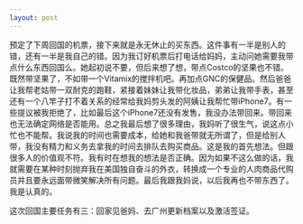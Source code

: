 ```yaml
---
layout: post
---
```

预定了下周回国的机票，接下来就是永无休止的买东西。这件事有一半是别人的错，还有一半是我自己的错。因为我订好机票后打电话给妈妈，主动问她需要我带点什么东西回国么。她起初说不要，但后来想了想，带点Costco的坚果也不错。既然带坚果了，不如带一个Vitamix的搅拌机吧。再加点GNC的保健品。然后爸爸让我帮老姑带一双耐克的跑鞋，紧接着妹妹让我带化妆品，弟弟让我带手表，甚至还有一个八竿子打不着关系的经常给我妈剪头发的阿姨让我帮忙带iPhone7。有一些提议被我拒绝了，比如最后这个iPhone7还没有发售，我没办法带回来。带回来也无法确定网络是否能用。总之我最后想了很多理由，我妈听了很生气，说这点小忙也不能帮。我说我的时间也需要成本，给她和我爸带就无所谓了，但是给别人带，我没有精力和义务去拿我的时间去排队去购买商品。这是我的首先想法。但跟很多人的价值观不符。我有时在想我的想法是否正确。因为如果不这么做的话，我就需要在某种时刻抛弃我在美国独自奋斗的外衣，转换成一个专业的人肉商品代购员并且要永远面带微笑解决所有问题。最后我跟我妈说，以后我再也不带东西了。我是认真的。

这次回国主要任务有三：回家见爸妈、去广州更新档案以及激活签证。